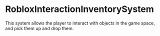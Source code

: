 # RobloxInteractionInventorySystem
This system allows the player to interact with objects in the game space, and pick them up and drop them.
